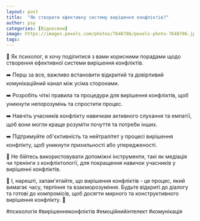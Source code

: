 ```yaml
---
layout: post
title:  "Як створити ефективну систему вирішення конфліктів?"
author: psy
categories: [Відносини]
image: https://images.pexels.com/photos/7640786/pexels-photo-7640786.jpeg?auto=compress&cs=tinysrgb&fit=crop&h=627&w=1200
tags: 
---
```


🌟 Як психолог, я хочу поділитися з вами корисними порадами щодо створення ефективної системи вирішення конфліктів. 

➡️ Перш за все, важливо встановити відкритий та довірливий комунікаційний канал між усіма сторонами. 

➡️ Розробіть чіткі правила та процедури для вирішення конфліктів, щоб уникнути непорозумінь та спростити процес. 

➡️ Навчіть учасників конфлікту навичкам активного слухання та емпатії, щоб вони могли краще розуміти почуття та потреби інших. 

➡️ Підтримуйте об'єктивність та нейтралітет у процесі вирішення конфлікту, щоб уникнути прихильності або упередженості. 

🌟 Не бійтесь використовувати допоміжні інструменти, такі як медіація чи тренінги з конфліктології, для покращення навичок учасників у вирішенні конфліктів. 

🌟 І, нарешті, запам'ятайте, що вирішення конфліктів - це процес, який вимагає часу, терпіння та взаєморозуміння. Будьте відкриті до діалогу та готові до компромісів, щоб досягти мирного та конструктивного вирішення конфлікту. 🤝

#психологія #вирішенняконфліктів #емоційнийінтелект #комунікація


